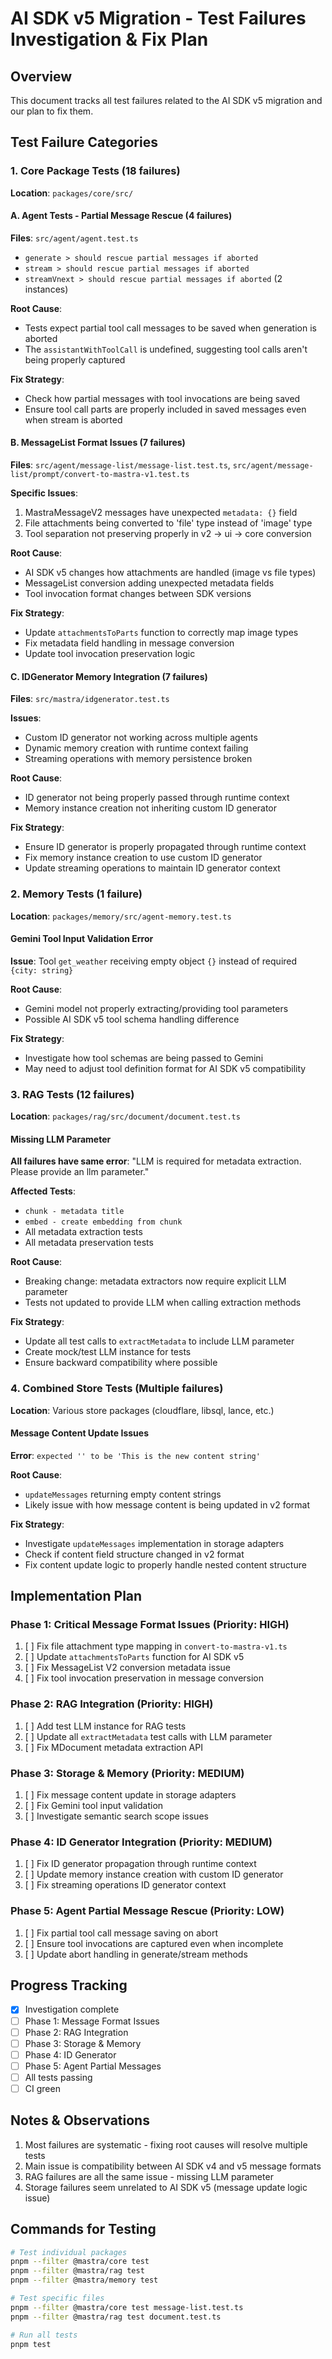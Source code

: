 # AI SDK v5 Migration - Test Failures Investigation & Fix Plan

## Overview

This document tracks all test failures related to the AI SDK v5 migration and our plan to fix them.

## Test Failure Categories

### 1. Core Package Tests (18 failures)

**Location**: `packages/core/src/`

#### A. Agent Tests - Partial Message Rescue (4 failures)

**Files**: `src/agent/agent.test.ts`

- `generate > should rescue partial messages if aborted`
- `stream > should rescue partial messages if aborted`
- `streamVnext > should rescue partial messages if aborted` (2 instances)

**Root Cause**:

- Tests expect partial tool call messages to be saved when generation is aborted
- The `assistantWithToolCall` is undefined, suggesting tool calls aren't being properly captured

**Fix Strategy**:

- Check how partial messages with tool invocations are being saved
- Ensure tool call parts are properly included in saved messages even when stream is aborted

#### B. MessageList Format Issues (7 failures)

**Files**: `src/agent/message-list/message-list.test.ts`, `src/agent/message-list/prompt/convert-to-mastra-v1.test.ts`

**Specific Issues**:

1. MastraMessageV2 messages have unexpected `metadata: {}` field
2. File attachments being converted to 'file' type instead of 'image' type
3. Tool separation not preserving properly in v2 -> ui -> core conversion

**Root Cause**:

- AI SDK v5 changes how attachments are handled (image vs file types)
- MessageList conversion adding unexpected metadata fields
- Tool invocation format changes between SDK versions

**Fix Strategy**:

- Update `attachmentsToParts` function to correctly map image types
- Fix metadata field handling in message conversion
- Update tool invocation preservation logic

#### C. IDGenerator Memory Integration (7 failures)

**Files**: `src/mastra/idgenerator.test.ts`

**Issues**:

- Custom ID generator not working across multiple agents
- Dynamic memory creation with runtime context failing
- Streaming operations with memory persistence broken

**Root Cause**:

- ID generator not being properly passed through runtime context
- Memory instance creation not inheriting custom ID generator

**Fix Strategy**:

- Ensure ID generator is properly propagated through runtime context
- Fix memory instance creation to use custom ID generator
- Update streaming operations to maintain ID generator context

### 2. Memory Tests (1 failure)

**Location**: `packages/memory/src/agent-memory.test.ts`

#### Gemini Tool Input Validation Error

**Issue**: Tool `get_weather` receiving empty object `{}` instead of required `{city: string}`

**Root Cause**:

- Gemini model not properly extracting/providing tool parameters
- Possible AI SDK v5 tool schema handling difference

**Fix Strategy**:

- Investigate how tool schemas are being passed to Gemini
- May need to adjust tool definition format for AI SDK v5 compatibility

### 3. RAG Tests (12 failures)

**Location**: `packages/rag/src/document/document.test.ts`

#### Missing LLM Parameter

**All failures have same error**: "LLM is required for metadata extraction. Please provide an llm parameter."

**Affected Tests**:

- `chunk - metadata title`
- `embed - create embedding from chunk`
- All metadata extraction tests
- All metadata preservation tests

**Root Cause**:

- Breaking change: metadata extractors now require explicit LLM parameter
- Tests not updated to provide LLM when calling extraction methods

**Fix Strategy**:

- Update all test calls to `extractMetadata` to include LLM parameter
- Create mock/test LLM instance for tests
- Ensure backward compatibility where possible

### 4. Combined Store Tests (Multiple failures)

**Location**: Various store packages (cloudflare, libsql, lance, etc.)

#### Message Content Update Issues

**Error**: `expected '' to be 'This is the new content string'`

**Root Cause**:

- `updateMessages` returning empty content strings
- Likely issue with how message content is being updated in v2 format

**Fix Strategy**:

- Investigate `updateMessages` implementation in storage adapters
- Check if content field structure changed in v2 format
- Fix content update logic to properly handle nested content structure

## Implementation Plan

### Phase 1: Critical Message Format Issues (Priority: HIGH)

1. [ ] Fix file attachment type mapping in `convert-to-mastra-v1.ts`
2. [ ] Update `attachmentsToParts` function for AI SDK v5
3. [ ] Fix MessageList V2 conversion metadata issue
4. [ ] Fix tool invocation preservation in message conversion

### Phase 2: RAG Integration (Priority: HIGH)

1. [ ] Add test LLM instance for RAG tests
2. [ ] Update all `extractMetadata` test calls with LLM parameter
3. [ ] Fix MDocument metadata extraction API

### Phase 3: Storage & Memory (Priority: MEDIUM)

1. [ ] Fix message content update in storage adapters
2. [ ] Fix Gemini tool input validation
3. [ ] Investigate semantic search scope issues

### Phase 4: ID Generator Integration (Priority: MEDIUM)

1. [ ] Fix ID generator propagation through runtime context
2. [ ] Update memory instance creation with custom ID generator
3. [ ] Fix streaming operations ID generator context

### Phase 5: Agent Partial Message Rescue (Priority: LOW)

1. [ ] Fix partial tool call message saving on abort
2. [ ] Ensure tool invocations are captured even when incomplete
3. [ ] Update abort handling in generate/stream methods

## Progress Tracking

- [x] Investigation complete
- [ ] Phase 1: Message Format Issues
- [ ] Phase 2: RAG Integration
- [ ] Phase 3: Storage & Memory
- [ ] Phase 4: ID Generator
- [ ] Phase 5: Agent Partial Messages
- [ ] All tests passing
- [ ] CI green

## Notes & Observations

1. Most failures are systematic - fixing root causes will resolve multiple tests
2. Main issue is compatibility between AI SDK v4 and v5 message formats
3. RAG failures are all the same issue - missing LLM parameter
4. Storage failures seem unrelated to AI SDK v5 (message update logic issue)

## Commands for Testing

```bash
# Test individual packages
pnpm --filter @mastra/core test
pnpm --filter @mastra/rag test
pnpm --filter @mastra/memory test

# Test specific files
pnpm --filter @mastra/core test message-list.test.ts
pnpm --filter @mastra/rag test document.test.ts

# Run all tests
pnpm test
```
